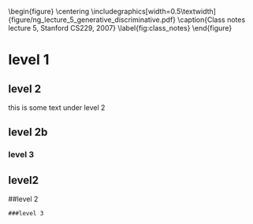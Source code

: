 \begin{figure}
  \centering
      \includegraphics[width=0.5\textwidth]{figure/ng_lecture_5_generative_discriminative.pdf}
        \caption{Class notes lecture 5, Stanford CS229, 2007}
  \label{fig:class_notes}
\end{figure}
# level 1

 ## level 2
 this is some text under level 2

 ## level 2b

 ### level 3

## level2

##level 2

    ###level 3

